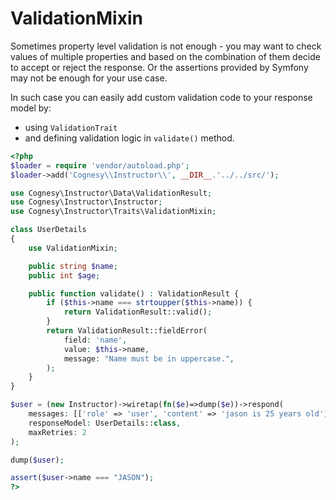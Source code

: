 # ValidationMixin

Sometimes property level validation is not enough - you may want to check values of multiple properties
and based on the combination of them decide to accept or reject the response. Or the assertions provided
by Symfony may not be enough for your use case.

In such case you can easily add custom validation code to your response model by:
- using `ValidationTrait`
- and defining validation logic in `validate()` method.

```php
<?php
$loader = require 'vendor/autoload.php';
$loader->add('Cognesy\\Instructor\\', __DIR__.'../../src/');

use Cognesy\Instructor\Data\ValidationResult;
use Cognesy\Instructor\Instructor;
use Cognesy\Instructor\Traits\ValidationMixin;

class UserDetails
{
    use ValidationMixin;

    public string $name;
    public int $age;

    public function validate() : ValidationResult {
        if ($this->name === strtoupper($this->name)) {
            return ValidationResult::valid();
        }
        return ValidationResult::fieldError(
            field: 'name',
            value: $this->name,
            message: "Name must be in uppercase.",
        );
    }
}

$user = (new Instructor)->wiretap(fn($e)=>dump($e))->respond(
    messages: [['role' => 'user', 'content' => 'jason is 25 years old']],
    responseModel: UserDetails::class,
    maxRetries: 2
);

dump($user);

assert($user->name === "JASON");
?>
```